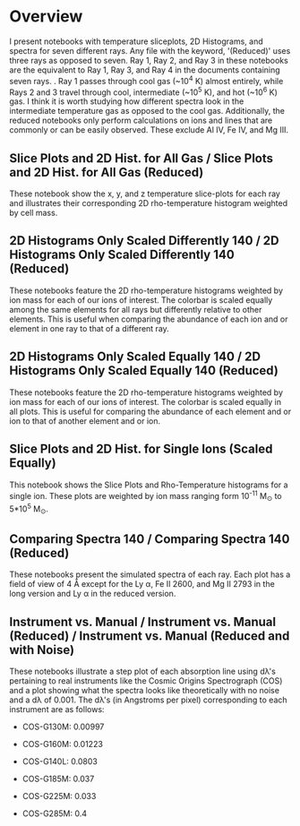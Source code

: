 # Overview

I present notebooks with temperature sliceplots, 2D Histograms, and spectra for seven different rays. Any file with the keyword, '(Reduced)' uses three rays as opposed to seven. Ray 1, Ray 2, and Ray 3 in these notebooks are the equivalent to Ray 1, Ray 3, and Ray 4 in the documents containing seven rays. . Ray 1 passes through cool gas (~10<sup>4</sup> K) almost entirely, while Rays 2 and 3 travel through cool, intermediate (~10<sup>5</sup> K), and hot (~10<sup>6</sup> K) gas. I think it is worth studying how different spectra look in the intermediate temperature gas as opposed to the cool gas. Additionally, the reduced notebooks only perform calculations on ions and lines that are commonly or can be easily observed. These exclude Al IV, Fe IV, and Mg III.


## Slice Plots and 2D Hist. for All Gas / Slice Plots and 2D Hist. for All Gas (Reduced)

These notebook show the x, y, and z temperature slice-plots for each ray and illustrates their corresponding 
2D rho-temperature histogram weighted by cell mass.


## 2D Histograms Only Scaled Differently 140 / 2D Histograms Only Scaled Differently 140 (Reduced)

These notebooks feature the 2D rho-temperature histograms weighted by ion mass for each of our ions of interest. The colorbar is scaled equally among 
the same elements for all rays but differently relative to other elements. This is useful when comparing the abundance of each ion and or element
in one ray to that of a different ray.

## 2D Histograms Only Scaled Equally 140 / 2D Histograms Only Scaled Equally 140 (Reduced)

These notebooks feature the 2D rho-temperature histograms weighted by ion mass for each of our ions of interest. The colorbar is scaled 
equally in all plots. This is useful for comparing the abundance of each element and or ion to that of another element and or ion.

## Slice Plots and 2D Hist. for Single Ions (Scaled Equally)

This notebook shows the Slice Plots and Rho-Temperature histograms for a single ion. These plots are weighted by ion mass ranging form 10<sup>-11</sup> M<sub>&odot;</sub> to 5*10<sup>5</sup> M<sub>&odot;</sub>.

## Comparing Spectra 140 / Comparing Spectra 140 (Reduced)

These notebooks present the simulated spectra of each ray. Each plot has a field of view of 4 &#8491; except for the Ly &alpha;, Fe II 2600, and Mg II 2793 in the long version and Ly &alpha; in the reduced version.

## Instrument vs. Manual / Instrument vs. Manual (Reduced) / Instrument vs. Manual (Reduced and with Noise)

These notebooks illustrate a step plot of each absorption line using d&lambda;'s pertaining to real instruments like the Cosmic Origins Spectrograph (COS) and a plot showing what the spectra looks like theoretically with no noise and a d&lambda; of 0.001.
The d&lambda;'s (in Angstroms per pixel) corresponding to each instrument are as follows:

- COS-G130M: 0.00997


- COS-G160M: 0.01223


- COS-G140L: 0.0803


- COS-G185M: 0.037


- COS-G225M: 0.033


- COS-G285M: 0.4
